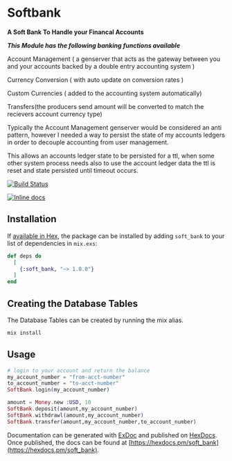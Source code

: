 # Softbank

**A Soft Bank To Handle your Financal Accounts**

***This Module has the following banking functions available***

Account Management ( a genserver that acts as the gateway between you and your accounts backed by a double entry accounting system )

Currency Conversion ( with auto update on conversion rates )

Custom Currencies ( added to the accounting system automatically)

Transfers(the producers send amount will be converted to match the recievers account currency type)

Typically the Account Management genserver would be considered an anti pattern, however I needed a way to persist the state of my accounts ledgers in order to decouple accounting from user management. 

This allows an accounts ledger state to be persisted for a ttl, when some other system process needs also to use the account ledger data the ttl is reset and state persisted until timeout occurs. 


[![Build Status](https://travis-ci.org/mithereal/elixir-softbank.svg?branch=master)](https://travis-ci.org/mithereal/elixir-softbank)

[![Inline docs](http://inch-ci.org/github/mithereal/elixir-softbank.svg)](http://inch-ci.org/github/mithereal/elixir-softbank)

## Installation

If [available in Hex](https://hex.pm/docs/publish), the package can be installed
by adding `soft_bank` to your list of dependencies in `mix.exs`:

```elixir
def deps do
  [
    {:soft_bank, "~> 1.0.0"}
  ]
end
```
## Creating the Database Tables

The Database Tables can be created by running the mix alias.

```elixir
mix install
```

## Usage

```elixir
# login to your account and return the balance
my_account_number = "from-acct-number"
to_account_number = "to-acct-number"
SoftBank.login(my_account_number)

amount = Money.new :USD, 10
SoftBank.deposit(amount,my_account_number)
SoftBank.withdrawl(amount,my_account_number)
SoftBank.transfer(amount,my_account_number,to_account_number)
```

Documentation can be generated with [ExDoc](https://github.com/elixir-lang/ex_doc)
and published on [HexDocs](https://hexdocs.pm). Once published, the docs can
be found at [https://hexdocs.pm/soft_bank](https://hexdocs.pm/soft_bank).

